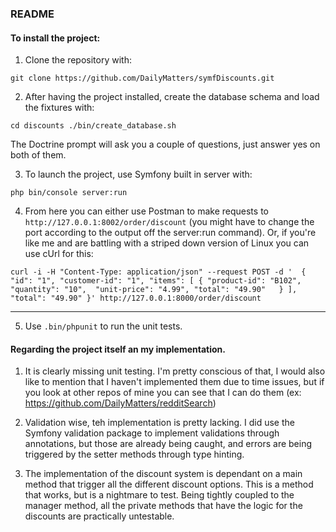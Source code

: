 ### README

#### To install the project:

1. Clone the repository with:

`git clone https://github.com/DailyMatters/symfDiscounts.git`

2. After having the project installed, create the database schema and load the fixtures with:

`cd discounts
./bin/create_database.sh`

The Doctrine prompt will ask you a couple of questions, just answer yes on both of them.

3. To launch the project, use Symfony built in server with:

`php bin/console server:run`

4. From here you can either use Postman to make requests to `http://127.0.0.1:8002/order/discount` (you might have to change the port according to the output off the server:run command). Or, if you're like me and are battling with a striped down version of Linux you can use cUrl for this:

`
curl -i -H "Content-Type: application/json" --request POST -d '	
{
  "id": "1",
  "customer-id": "1",
  "items": [
    {
      "product-id": "B102",
      "quantity": "10", 
      "unit-price": "4.99",
      "total": "49.90"	
    }
  ],
  "total": "49.90"
}' http://127.0.0.1:8000/order/discount
`

--------

5. Use `.bin/phpunit` to run the unit tests.

#### Regarding the project itself an my implementation.

1. It is clearly missing unit testing. I'm pretty conscious of that, I would also like to mention that I haven't implemented them due to time issues, but if you look at other repos of mine you can see that I can do them (ex: https://github.com/DailyMatters/redditSearch)

2. Validation wise, teh implementation is pretty lacking. I did use the Symfony validation package to implement validations through annotations, but those are already being caught, and errors are being triggered by the setter methods through type hinting.

3. The implementation of the discount system is dependant on a main method that trigger all the different discount options. This is a method that works, but is a nightmare to test. Being tightly coupled to the manager method, all the private methods that have the logic for the discounts are practically untestable.
